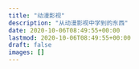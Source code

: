 ```yaml
---
title: "动漫影视"
description: "从动漫影视中学到的东西"
date: 2020-10-06T08:49:55+00:00
lastmod: 2020-10-06T08:49:55+00:00
draft: false
images: []
---
```

